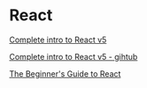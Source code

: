 # React

[Complete intro to React v5](https://btholt.github.io/complete-intro-to-react-v5/)

[Complete intro to React v5 - gihtub](https://github.com/btholt/complete-intro-to-react-v5)

[The Beginner's Guide to React](https://egghead.io/courses/the-beginner-s-guide-to-react)
